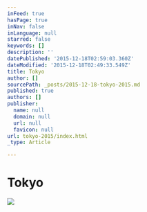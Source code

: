 ```yaml
---
inFeed: true
hasPage: true
inNav: false
inLanguage: null
starred: false
keywords: []
description: ''
datePublished: '2015-12-18T02:59:03.360Z'
dateModified: '2015-12-18T02:49:33.549Z'
title: Tokyo
author: []
sourcePath: _posts/2015-12-18-tokyo-2015.md
published: true
authors: []
publisher:
  name: null
  domain: null
  url: null
  favicon: null
url: tokyo-2015/index.html
_type: Article

---
```

# Tokyo
![](https://the-grid-user-content.s3-us-west-2.amazonaws.com/5411ba92-a187-4ebd-b30c-5ef09554819f.JPG)